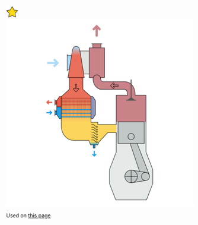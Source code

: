 ![Perfect badge](../prefect-vector-badge.svg)
![The vector graphic](3-single-stage.svg)

Used on [this page](https://en.wikipedia.org/wiki/Turbocharger)
